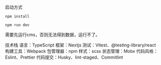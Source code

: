 启动方式

```
npm install

npm run dev
```

需要先运行cms，否则无法得到数据，运行不了。

技术栈 语言：TypeScript 框架：Nextjs 测试：Vitest、@testing-library/react 构建工具：Webpack 包管理器：npm 样式：scss 状态管理：Mobx 代码风格：Eslint、Prettier 代码提交：Husky、lint-staged、Commitlint
